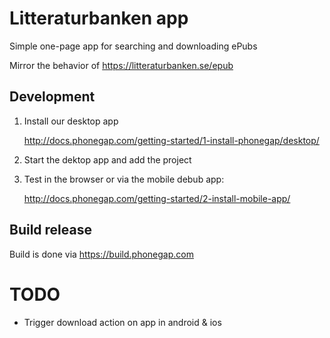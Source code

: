 # Litteraturbanken app
Simple one-page app for searching and downloading ePubs

Mirror the behavior of https://litteraturbanken.se/epub

## Development

1. Install our desktop app

    http://docs.phonegap.com/getting-started/1-install-phonegap/desktop/

2. Start the dektop app and add the project

3. Test in the browser or via the mobile debub app:

    http://docs.phonegap.com/getting-started/2-install-mobile-app/

## Build release

Build is done via https://build.phonegap.com


# TODO

* Trigger download action on app in android & ios